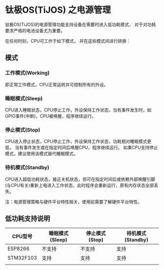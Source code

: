 # 钛极OS(TiJOS) 之电源管理

钛极OS(TiJOS)的电源管理功能支持设备在需要时进入低功耗模式， 对于对功耗要求严格的电池设备尤为重要。

在任何时刻，CPU可工作于如下模式， 并在这些模式间进行转换：

## 模式

### 工作模式(Working)

即正常工作模式，CPU正常运转并可控制所有的外设。

### 睡眠模式(Sleep)

CPU进入睡眠状态，CPU停止工作，外设保持工作状态，当有事件发生时，如GPIO事件(中断)，CPU被唤醒，程序继续运行。

### 停止模式(Stop)

CPU进入停止状态，CPU停止工作，外设保持工作状态，功耗相对睡眠模式更低， 当有事件发生或在指定时间后唤醒CPU，程序继续运行。
如果CPU支持停止模式，建议使用该模式替代睡眠模式。

### 待机模式(Standby)

CPU进入超低功耗状态，接近关机状态，但可在指定时间后或依赖外部唤醒引脚(与CPU有关)重新上电进入工作状态，此时程序会重新运行，原有内存状态全部丢失。


注：电源管理策略与硬件平台特性相关，使用前需要了解硬件平台特性。



## 低功耗支持说明

| CPU型号   | 睡眠模式(Sleep) | 停止模式(Stop) | 待机模式(Standby) |
| --------- | --------------- | -------------- | ----------------- |
| ESP8266   | 不支持          | 不支持         | 支持              |
| STM32F103 | 支持            | 支持           | 支持              |
|           |                 |                |                   |


